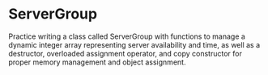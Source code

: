 # ServerGroup
Practice writing a class called ServerGroup with functions to manage a dynamic integer array representing server availability and time, as well as a destructor, overloaded assignment operator, and copy constructor for proper memory management and object assignment.

